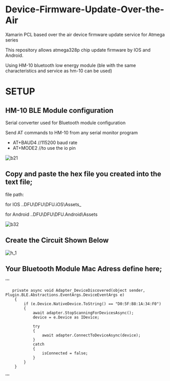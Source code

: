 # Device-Firmware-Update-Over-the-Air

Xamarin PCL based over the air device firmware update service for Atmega series
 
This repository allows atmega328p chip update firmware by IOS and Android. 
 
Using HM-10 bluetooth low energy module (ble with the same characteristics and service as hm-10 can be used) 
# SETUP

## HM-10 BLE Module configuration

Serial converter used for Bluetooth module configuration

Send AT commands to HM-10 from any serial monitor program

* AT+BAUD4 //115200 baud rate
* AT+MODE2 //to use the io pin

![b21](https://user-images.githubusercontent.com/18028933/39959839-7f2c1c96-5620-11e8-871d-9b9d4ff0f47b.png)




## Copy and paste the hex file you created into the text file;

file path:

for IOS ..DFU\DFU\DFU.iOS\Assets_

for Android ..DFU\DFU\DFU.Android\Assets

![b32](https://user-images.githubusercontent.com/18028933/39961121-1ec424da-5638-11e8-9b58-26767f99f988.png)

## Create the Circuit Shown Below

![h_1](https://user-images.githubusercontent.com/18028933/39955746-1b2469e4-55dd-11e8-8578-43fef2bacea5.png)

## Your Bluetooth Module Mac Adress define here;

'''

       private async void Adapter_DeviceDiscovered(object sender, Plugin.BLE.Abstractions.EventArgs.DeviceEventArgs e)
        {
            if (e.Device.NativeDevice.ToString() == "D0:5F:B8:1A:34:F0")                            
            {
                await adapter.StopScanningForDevicesAsync();        
                device = e.Device as IDevice;
                                                  
                try
                {
                    await adapter.ConnectToDeviceAsync(device);      
                }
                catch
                {
                    isConnected = false;
                }
            }
        }
        
'''
